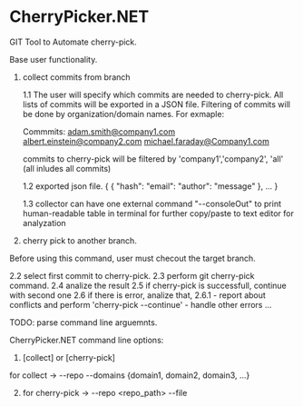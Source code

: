 # CherryPicker.NET
GIT Tool to Automate cherry-pick.

Base user functionality.

1. collect commits from branch

	1.1 The user will specify which commits are needed to cherry-pick. All lists of commits will be exported in a JSON file.
	Filtering of commits will be done by organization/domain names.
	For exmaple:

	Commmits:
		adam.smith@company1.com
		albert.einstein@company2.com
		michael.faraday@Company1.com
	
	commits to cherry-pick will be filtered by 'company1','company2', 'all' (all inludes all commits)
	
	1.2 exported json file.
	{
		{
		  "hash": <hash>
		  "email": <email>
		  "author": <author>
		  "message" <message>
		}, ...
	}

	1.3 collector can have one external command "--consoleOut" to print human-readable table in terminal for further copy/paste to text editor for analyzation

2. cherry pick to another branch.

Before using this command, user must checout the target branch.

2.2 select first commit to cherry-pick.
2.3 perform git cherry-pick <hash> command.
2.4 analize the result
2.5 if cherry-pick is successfull, continue with second one
2.6 if there is error, analize that,
	2.6.1
		- report about conflicts and perform 'cherry-pick --continue'
		- handle other errors ...
		
		
 TODO: parse command line arguemnts.
  
CherryPicker.NET command line options:
1. [collect] or [cherry-pick]

for collect -> --repo <repo path> --domains {domain1, domain2, domain3, ...}

2. for cherry-pick -> --repo <repo_path> --file <json file>
